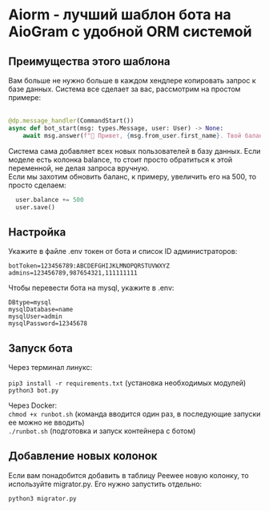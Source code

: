 <h1>Aiorm - лучший шаблон бота на AioGram с удобной ORM системой</h1>

<h2>Преимущества этого шаблона</h2>
Вам больше не нужно больше в каждом хендлере копировать запрос к базе данных. Система все сделает за вас, рассмотрим на простом примере:<br><br>

```python
@dp.message_handler(CommandStart())
async def bot_start(msg: types.Message, user: User) -> None:
    await msg.answer(f"👋 Привет, {msg.from_user.first_name}. Твой баланс {user.balance}")
```
Система сама добавляет всех новых пользователей в базу данных. Если моделе есть колонка balance, то стоит просто обратиться к этой переменной, не делая запроса вручную.<br>
Если мы захотим обновить баланс, к примеру, увеличить его на 500, то просто сделаем:<br>

```python
  user.balance += 500
  user.save()
```

<h2>Настройка</h2>
Укажите в файле .env токен от бота и список ID администраторов:

`botToken=123456789:ABCDEFGHIJKLMNOPQRSTUVWXYZ`<br>
`admins=123456789,987654321,111111111`

Чтобы перевести бота на mysql, укажите в .env:

`DBtype=mysql`<br>
`mysqlDatabase=name`<br>
`mysqlUser=admin`<br>
`mysqlPassword=12345678`

<h2>Запуск бота</h2>
Через терминал линукс:<br>

`pip3 install -r requirements.txt` (установка необходимых модулей) <br>
`python3 bot.py`

Через Docker:<br>
`chmod +x runbot.sh` (команда вводится один раз, в последующие запуски ее можно не вводить)<br>
`./runbot.sh` (подготовка и запуск контейнера с ботом)

<h2>Добавление новых колонок</h2>
Если вам понадобится добавить в таблицу Peewee новую колонку, то используйте migrator.py.
Его нужно запустить отдельно:<br>

`python3 migrator.py`


